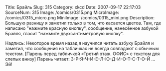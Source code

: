 Title: Брайль 
Slug: 315 
Category: xkcd 
Date: 2007-09-17 22:17:03 
SourceNum: 315 
Image: /comics/0315.png 
MicroImage: /comics/0315_micro.png 
MiniImage: /comics/0315_mini.png 
Description: Большую разницу я заметил только в том, что касается цветов. Там, где написано "нажмите красную кнопку", сообщение, нанесённое азбукой Брайля, гласит "нажмите двухсантиметровую кнопку". 

Надпись: Некоторое время назад я научился читать азбуку Брайля и заметил, что сообщения на табличках не всегда совпадают с обычным текстом.
[Парень перед табличкой «Третий этаж. ОФИС» с текстом для слепых внизу]
Парень читает: З-Р-Я-Ч-И-Е-Л-Ю-Д-И-О-Т-С-Т-О-Й ... Эй!
